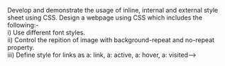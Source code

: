 Develop and demonstrate the usage of inline, internal and external style sheet using CSS. Design a webpage using CSS which includes the following:-<br> 
i) Use different font styles.<br> 
ii) Control the repition of image with background-repeat and no-repeat property.<br> 
iii) Define style for links as a: link, a: active, a: hover, a: visited-->
